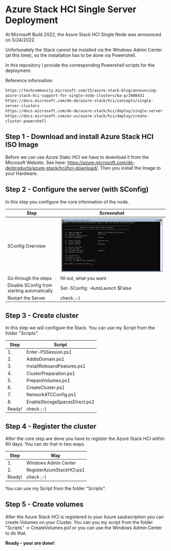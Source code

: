 # Azure Stack HCI Single Server Deployment

At Microsoft Build 2022, the Azure Stack HCI Single Node was announced on 5/24/2022. 

Unfortunately the Stack cannot be installed via the Windows Admin Center (at this time), so the installation has to be done via Powershell.

In this repository I provide the corresponding Powershell scripts for the deployment.

Reference information: 
```
https://techcommunity.microsoft.com/t5/azure-stack-blog/announcing-azure-stack-hci-support-for-single-node-clusters/ba-p/3408431
https://docs.microsoft.com/de-de/azure-stack/hci/concepts/single-server-clusters 
https://docs.microsoft.com/de-de/azure-stack/hci/deploy/single-server 
https://docs.microsoft.com/en-us/azure-stack/hci/deploy/create-cluster-powershell
```


## Step 1 - Download and install Azure Stack HCI ISO Image
Before we can use Azure Stakc HCI we have to download it from the MIcrosoft Website. See here: https://azure.microsoft.com/de-de/products/azure-stack/hci/hci-download/.
Then you install the Image to your Hardware.

## Step 2 - Configure the server (with SConfig)
In this step you configure the core information of the node.

|Step|Screenshot|
|-|-|
| SConfig Overview | ![SConfig](Images/SConfig_1.PNG) |
| Go through the steps | fill out, what you want |
| Disable SConfig from starting automatically | Set-SConfig -AutoLaunch $False |
| Restart the Server | check ;-) |

## Step 3 - Create cluster
In this step we will configure the Stack.
You can use my Script from the folder "Scripts".

|Step|Script|
|-|-|
| 1. | Enter-PSSession.ps1 |
| 2. | AddtoDomain.ps1 |
| 3. | InstallRolesandFeatures.ps1 |
| 4. | ClusterPreparation.ps1 |
| 5. | PrepareVolumes.ps1 |
| 6. | CreateCluster.ps1 |
| 7. | NetworkATCConfig.ps1 |
| 8. | EnableStorageSpacesDirect.ps1 |
| Ready! | check ;-) |


## Step 4 - Register the cluster
After the core step are done you have to register the Azure Stack HCI within 60 days.
You can do that in two ways.

|Step|Way|
|-|-|
| 1. | Windows Admin Center |
| 2. | RegisterAzureStackHCI.ps1 |
| Ready! | check ;-) |

You can use my Script from the folder "Scripts".


## Step 5 - Create volumes
After the Azure Stack HCI is registered to your Azure saubscription you can create Volumes on your Cluster.
You can you my script from the folder "Scripts" -> CreateVolumes.ps1 or you can use the Windows Admin Center to do that.

**Ready - your are done!**
